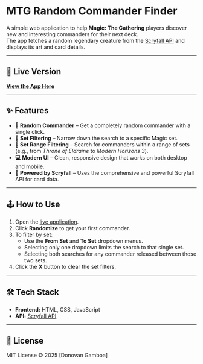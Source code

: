 # MTG Random Commander Finder

A simple web application to help **Magic: The Gathering** players discover new and interesting commanders for their next deck.  
The app fetches a random legendary creature from the [Scryfall API](https://scryfall.com/docs/api) and displays its art and card details.

---

## 🚀 Live Version
[**View the App Here**](https://donovan-gamboa.github.io/mtg-commander-finder/)  

---

## ✨ Features
- **🎲 Random Commander** – Get a completely random commander with a single click.  
- **🎯 Set Filtering** – Narrow down the search to a specific Magic set.  
- **🔄 Set Range Filtering** – Search for commanders within a range of sets (e.g., from *Throne of Eldraine* to *Modern Horizons 3*).  
- **💻 Modern UI** – Clean, responsive design that works on both desktop and mobile.  
- **🧩 Powered by Scryfall** – Uses the comprehensive and powerful Scryfall API for card data.

---

## 🕹️ How to Use
1. Open the [live application](https://donovan-gamboa.github.io/mtg-commander-finder/).  
2. Click **Randomize** to get your first commander.  
3. To filter by set:
   - Use the **From Set** and **To Set** dropdown menus.  
   - Selecting only one dropdown limits the search to that single set.  
   - Selecting both searches for any commander released between those two sets.  
4. Click the **X** button to clear the set filters.

---

## 🛠️ Tech Stack
- **Frontend:** HTML, CSS, JavaScript  
- **API:** [Scryfall API](https://scryfall.com/docs/api)

---

## 📜 License
MIT License © 2025 [Donovan Gamboa]
